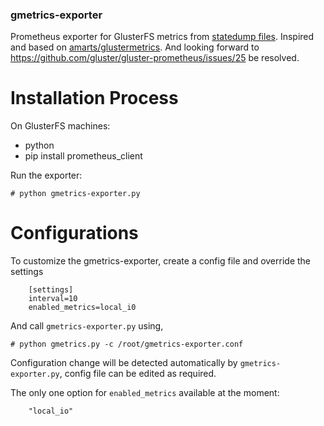 ### gmetrics-exporter
Prometheus exporter for GlusterFS metrics from [statedump files](https://docs.gluster.org/en/latest/Troubleshooting/statedump/).
Inspired and based on [amarts/glustermetrics](https://github.com/amarts/glustermetrics).
And looking forward to https://github.com/gluster/gluster-prometheus/issues/25 be resolved.

# Installation Process

On GlusterFS machines:
- python
- pip install prometheus_client

Run the exporter:

```
# python gmetrics-exporter.py
```

# Configurations
To customize the gmetrics-exporter, create a config file and override the settings

        [settings]
        interval=10
        enabled_metrics=local_i0

And call `gmetrics-exporter.py` using,

```
# python gmetrics.py -c /root/gmetrics-exporter.conf
```

Configuration change will be detected automatically by `gmetrics-exporter.py`, config
file can be edited as required.

The only one option for `enabled_metrics` available at the moment:

```
    "local_io"
```
